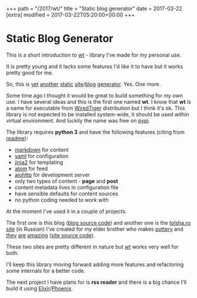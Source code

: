+++
path = "/2017/wt/"
title = "Static blog generator"
date = 2017-03-22
[extra]
modified = 2017-03-22T05:20:00+00:00
+++
# Static Blog Generator

This is a short introduction to [wt][1] - library I've made for my personal
use.

It is pretty young and it lacks some features I'd like it to have but it
works pretty good for me.

So, this is [yet][2] [another][3] [static][4] [site][5]/[blog][6]
[generator][7]. Yes. One more.

Some time ago I thought it would be great to build something for my own use. I
have several ideas and this is the first one named **wt**.
I know that **wt** is a name for executable from [WiredTiger][8]
distribution but I think it's ok. This library is not expected to be installed
system-wide, it should be used within virtual environment.
And luckily the name was free on [pypi][9].

The library requires **python 3** and have the following features (citing from
[readme][10]):

- [markdown][markdown] for content
- [yaml][yaml] for configuration
- [jinja2][jinja2] for templating
- [atom][atom] for feed
- [aiohttp][aiohttp] for development server
- only two types of content - **page** and **post**
- content metadata lives in configuration file
- have sensible defaults for content sources
- no python coding needed to work with

At the moment I've used it in a couple of projects.

The first one is this blog ([blog source code][11]) and another one
is the [tolsha.ru site][tolsha] (in Russian) I've created for my elder
brother who makes [pottery][13] and [they][14] [are][15] [amazing][16]
([site source code][12]).

These two sites are pretty different in nature but [wt][1] works very well for
both.

I'll keep this library moving forward adding more features and refactoring
some internals for a better code.

The next project I have plans for is **rss reader** and there is a big chance
I'll build it using [Elixir][elixir]/[Phoenix][phoenix].


[1]: https://github.com/ysegorov/wt
[2]: http://docs.getpelican.com/
[3]: https://grow.io/
[4]: http://jekyllrb.com/
[5]: https://hexo.io/
[6]: http://wintersmith.io/
[7]: http://gohugo.io/
[8]: https://github.com/wiredtiger/wiredtiger
[9]: https://pypi.python.org/pypi/wt
[10]: https://github.com/ysegorov/wt/blob/master/README.md
[11]: https://github.com/ysegorov/blog
[12]: https://github.com/ysegorov/tolsha.ru
[13]: https://en.wikipedia.org/wiki/Pottery
[14]: https://tolsha.ru/util/
[15]: https://tolsha.ru/milk/chasha_lebed/
[16]: https://tolsha.ru/souvenirs/
[markdown]: http://daringfireball.net/projects/markdown/
[yaml]: http://yaml.org/
[jinja2]: http://jinja.pocoo.org/
[atom]: https://en.wikipedia.org/wiki/Atom_(standard)
[aiohttp]: http://aiohttp.readthedocs.io/en/stable/
[tolsha]: https://tolsha.ru/
[elixir]: http://elixir-lang.org/
[phoenix]: http://www.phoenixframework.org/
